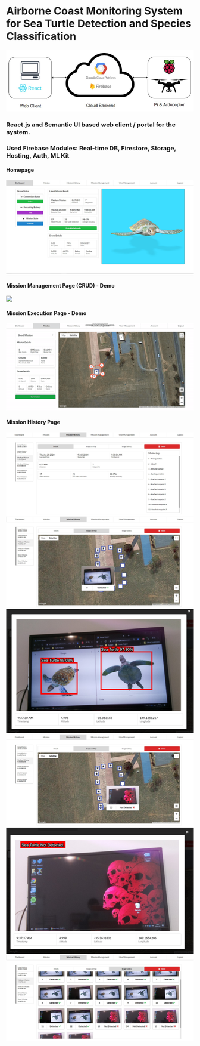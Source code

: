 # Airborne Coast Monitoring System for Sea Turtle Detection and Species Classification

<p align="center"> 
<img src="images/context.jpg" />
</p>

### React.js and Semantic UI based web client / portal for the system.

### Used Firebase Modules: Real-time DB, Firestore, Storage, Hosting, Auth, ML Kit

#### Homepage

![Screenshot](images/homepage.jpg)

#### Mission Management Page (CRUD) - Demo

![](images/editmission.gif)

#### Mission Execution Page - Demo

![](images/runmission.gif)

#### Mission History Page

![Screenshot](images/history_1.jpg)
![Screenshot](images/history_2.jpg)
![Screenshot](images/history_3.jpg)
![Screenshot](images/history_4.jpg)
![Screenshot](images/history_5.jpg)
![Screenshot](images/history_6.jpg)
